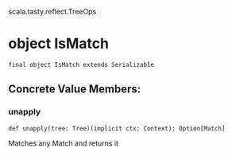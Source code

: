scala.tasty.reflect.TreeOps
# object IsMatch

<pre><code class="language-scala" >final object IsMatch extends Serializable</pre></code>
## Concrete Value Members:
### unapply
<pre><code class="language-scala" >def unapply(tree: Tree)(implicit ctx: Context): Option[Match]</pre></code>
Matches any Match and returns it

